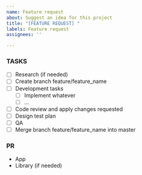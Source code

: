 ```yaml
---
name: Feature request
about: Suggest an idea for this project
title: "[FEATURE REQUEST] "
labels: Feature request
assignees: ''

---
```


### TASKS

- [ ] Research (if needed)
- [ ] Create branch feature/feature_name
- [ ] Development tasks
  - [ ] Implement whatever
  - [ ] ...
- [ ] Code review and apply changes requested
- [ ] Design test plan
- [ ] QA
- [ ] Merge branch feature/feature_name into master

### PR

- App
- Library (if needed)
